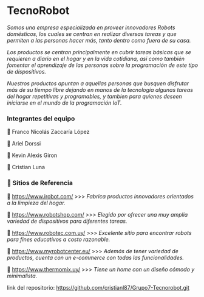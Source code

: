 # TecnoRobot 

_Somos una empresa especializada en proveer innovadores Robots domésticos, los cuales se centran en realizar diversas tareas y que permiten a las personas hacer más, tanto dentro como fuera de su casa._

_Los productos se centran principalmente en cubrir tareas básicas que se requieren a diario en el hogar y en la vida cotidiana, asi como también fomentar el aprendizaje de las personas sobre la programación de este tipo de dispositivos._

_Nuestros productos apuntan a aquellas personas que busquen disfrutar más de su tiempo libre dejando en manos de la tecnología algunas tareas del hogar repetitivas y programables, y tambien para quienes deseen iniciarse en el mundo de la programación IoT._

### Integrantes del equipo

🤖 Franco Nicolás Zaccaría López

🤖 Ariel Dorssi

🤖 Kevin Alexis Giron

🤖 Cristian Luna


### 📰 Sitios de Referencia

🔗 https://www.irobot.com/ >>> _Fabrica productos innovadores orientados a la limpieza del hogar._

🔗 https://www.robotshop.com/ >>> _Elegido por ofrecer una muy amplia variedad de dispositivos para diferentes tareas._

🔗 https://www.robotec.com.uy/ >>> _Excelente sitio para encontrar robots para fines educativos a costo razonable._

🔗 https://www.myrobotcenter.eu/ >>> _Además de tener variedad de productos, cuenta con un e-commerce con todas las funcionalidades._

🔗 https://www.thermomix.uy/ >>> _Tiene un home con un diseño cómodo y minimalista._


link del repositorio: https://github.com/cristianl87/Grupo7-Tecnorobot.git